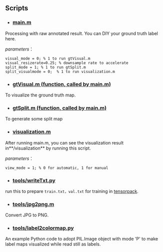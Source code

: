 ## Scripts

- ### [main.m](main.m)
Processing with raw annotated result. You can DIY your ground truth label here.

*parameters*：
```
visual_mode = 0; % 1 to run gtVisual.m
visual_resizerate=0.25; % downsample rate to accelerate
split_mode = 1; % 1 to run gtSplit.m
split_visualmode = 0;  % 1 to run visualization.m
```

- ### [gtVisual.m (function, called by main.m)](gtVisual.m)

To visualize the ground truth map.

- ### [gtSplit.m (function, called by main.m)](gtSplit.m)

To generate some split map

- ### [visualization.m](visualization.m)

After running main.m, you can see the visualization result in**/visualization** by running this script.

*parameters*：
```
view_mode = 1; % 0 for automatic, 1 for manual
```

- ### [tools/writeTxt.py](tools/writeTxt.py)

run this to prepare ```train.txt，val.txt``` for training in [tensorpack](https://github.com/MarcWong/tensorpack).


- ### [tools/jpg2png.m](tools/jpg2png.m)

Convert JPG to PNG.

- ### [tools/label2colormap.py](tools/label2colormap.py)

An example Python code to adopt PIL.Image object with mode 'P' to make label maps visualized while read still as labels.
